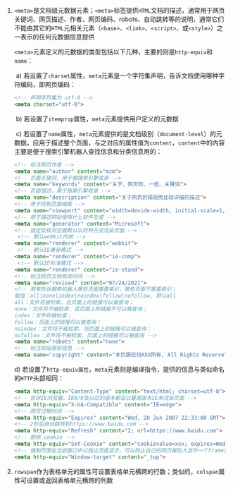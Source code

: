 1. `<meta>`是文档级元数据元素；`<meta>`标签提供`HTML`文档的描述，通常用于网页关键词、网页描述、作者、网页编码、robots、自动跳转等的说明，通常它们不能由其它的`HTML`元相关元素（`<base>`、`<link>`、`<script>`、或`<style>`）之一表示的任何元数据信息提供

   

   `<meta>`元素定义的元数据的类型包括以下几种，主要的则是`http-equiv`和`name`：

   ​	a) 若设置了`charset`属性，`meta`元素是一个字符集声明，告诉文档使用哪种字符编码，即网页编码：

   ```html
   <!-- 声明字符集为 utf-8 -->
   <meta charset="utf-8">
   ```

   ​	b) 若设置了`itemprop`属性，`meta`元素提供用户定义的元数据

   ​	c) 若设置了`name`属性，`meta`元素提供的是文档级别（`document-level`）的元数据，应用于描述整个页面，与之对应的属性值为`content`，`content`中的内容主要是便于搜索引擎机器人查找信息和分类信息用的：

   ```html
   <!-- 标注网页作者 -->
   <meta name="author" content="mzm">
   <!-- 页面关键词，用于被搜索引擎收录 -->
   <meta name="keywords" content="关于、网页的、一些、关键词">
   <!-- 页面描述，用于搜索引擎收录 -->
   <meta name="description" content="关于网页的简短而比较详细的描述">
   <!-- 用于控制页面缩放 -->
   <meta name="viewport" content="width=devide-width, initial-scale=1, maximum-scale=1, minimum-scale=1, user-scalable=no">
   <!-- 用于描述网站使用什么软件生成 -->
   <meta name="generator" content="Microsoft">
   <!-- 指定双核浏览器默认以何种方式渲染页面 -->
   	<!-- 默认webkit内核 -->
   <meta name="renderer" content="webkit">
   	<!-- 默认IE兼容模式 -->
   <meta name="renderer" content="ie-comp">
   	<!-- 默认IE标准模式 -->
   <meta name="renderer" content="ie-stand">
   <!-- 标注网页文档修改时间 -->
   <meta name="revised" content="07/24/2021">
   <!-- 用来告诉搜索机器人哪些页面需要索引，哪些页面不需要索引；
   取值：all|none|index|noindex|follow|nofollow, 默认all
   all：文件将被检索，且页面上的链接可以被查询；
   none：文件将不被检索，且页面上的链接不可以被查询；
   index：文件将被检索；
   follow：页面上的链接可以被查询；
   noindex：文件将不被检索，但页面上的链接可以被查询；
   nofollow：文件将不被检索，页面上的链接可以被查询 -->
   <meta name="robots" content="none">
   <!-- 标注网站版权信息 -->
   <meta name="copyright" content="本页版权归XXX所有, All Rights Reserve">
   ```

   d) 若设置了`http-equiv属性`，`meta`元素则是编译指令，提供的信息与类似命名的`HTTP`头部相同：

   ```html
   <meta http-equiv="Content-Type" content="text/html; charset=utf-8">
   <!-- 告诉IE浏览器，IE8/9及以后的版本都会以最高版本IE来渲染页面 -->
   <meta http-equiv="X-UA-Compatible" content="IE=edge">
   <!-- 网页过期时间 -->
   <meta http-equiv="Expires" content="Wed, 20 Jun 2007 22:33:00 GMT">
   <!-- 2秒后自动跳转到https://www.baidu.com -->
   <meta http-equiv="Refresh" content="2; url=https://www.baidu.com">
   <!-- 删除 cookie -->
   <meta http-equiv="Set-Cookie" content="cookievalue=xxx; expires=Wednesday, 20-Jun-2007 22:33:00 GMT; path=/">
   <!-- 强制页面在当前窗口中以独立页面显示，可以防止自己的网页被别人当作一个frame页调用 -->
   <meta http-equiv="Window-target" content="_top">
   ```

   

2. `rowspan`作为表格单元的属性可设置表格单元横跨的行数；类似的，`colspan`属性可设置或返回表格单元横跨的列数
